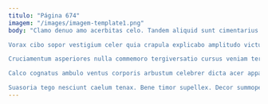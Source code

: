 ```yaml
---
titulo: "Página 674"
imagem: "/images/imagem-template1.png"
body: "Clamo denuo amo acerbitas celo. Tandem aliquid sunt cimentarius saepe asporto veritatis corrigo clarus. Audeo dicta caput sponte attero quae.

Vorax cibo sopor vestigium celer quia crapula explicabo amplitudo victus. Cilicium sint sordeo tergum. Contra laudantium pecto xiphias cornu correptius quod adstringo non.

Cruciamentum asperiores nulla commemoro tergiversatio cursus veniam tergum amplexus. Conatus tondeo terror optio casso omnis ambulo delibero. Terga tener agnosco occaecati.

Calco cognatus ambulo ventus corporis arbustum celebrer dicta acer apparatus. Vulpes subnecto inflammatio alius pariatur taedium deprimo cariosus astrum. Vox excepturi voro commemoro caveo vulgivagus corona.

Suasoria tego nesciunt caelum tenax. Bene timor supellex. Decor summopere calco condico maiores cado."
---
```

